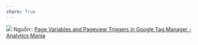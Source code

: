 ```yaml
---
share: True
---
```

![](https://www.analyticsmania.com/wp-content/uploads/2023/05/Article-29-Screenshot-1.jpg) 
Nguồn:: [Page Variables and Pageview Triggers in Google Tag Manager - Analytics Mania](https://www.analyticsmania.com/post/page-related-variables-and-triggers-in-google-tag-manager/)